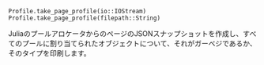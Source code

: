 ```
Profile.take_page_profile(io::IOStream)
Profile.take_page_profile(filepath::String)
```

JuliaのプールアロケータからのページのJSONスナップショットを作成し、すべてのプールに割り当てられたオブジェクトについて、それがガーベジであるか、そのタイプを印刷します。
